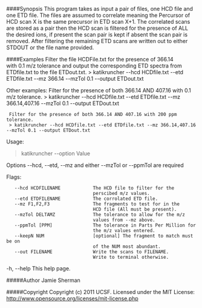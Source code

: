 ####Synopsis 
This program takes as input a pair of files, one 
HCD file and one ETD file. The files are assumed 
to correlate meaning the Percursor of HCD scan X 
is the same precursor in ETD scan X+1. The correlated 
scans are stored as a pair then the HCD scan is 
filtered for the presence of ALL the desired ions, 
if present the scan pair is kept if absent the scan 
pair is removed. After filtering the remaining ETD 
scans are written out to either STDOUT or the file 
name provided.

####Examples
   Filter the file HCDFile.txt for the presence of 366.14  
   with 0.1 m/z tolerance and output the corresponding ETD 
   spectra from ETDfile.txt to the file ETDout.txt.
     > katikruncher --hcd HCDfile.txt --etd ETDfile.txt --mz 366.14 --mzTol 0.1 --output ETDout.txt

   Other examples:
     Filter for the presence of both 366.14 AND 407.16 with 0.1 m/z tolerance.
     > katikruncher --hcd HCDfile.txt --etd ETDfile.txt --mz 366.14,407.16 --mzTol 0.1 --output ETDout.txt

     Filter for the presence of both 366.14 AND 407.16 with 200 ppm tolerance.
     > katikruncher --hcd HCDfile.txt --etd ETDfile.txt --mz 366.14,407.16 --mzTol 0.1 --output ETDout.txt

 
Usage:
> katikruncher --option Value

  Options --hcd, --etd, --mz and either --mzTol or --ppmTol are required
 
Flags:
 
       --hcd HCDFILENAME            The HCD file to filter for the 
                                    perscibed m/z values.
       --etd ETDFILENAME            The corrolated ETD file.
       --mz F1,F2,F3                The fragments to test for in the 
                                    HCD file (All must be present).
       --mzTol DELTAMZ              The tolerance to allow for the m/z 
                                    values from --mz above.
       --ppmTol [PPM]               The tolerance in Parts Per Million for 
                                    the m/z values entered.
       --keepN NUM                  [optional] The fragment to match must be on 
                                    of the NUM most abundant.
       --out FILENAME               Write the scans to FILENAME. 
                                    Write to terminal otherwise.
   -h, --help                       This help page.

#####Author
Jamie Sherman

#####Copyright
Copyright (c) 2011 UCSF. Licensed under the MIT License:
http://www.opensource.org/licenses/mit-license.php
	
	